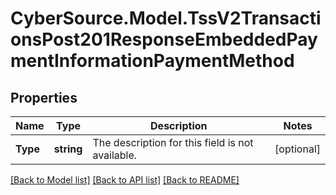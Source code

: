 # CyberSource.Model.TssV2TransactionsPost201ResponseEmbeddedPaymentInformationPaymentMethod
## Properties

Name | Type | Description | Notes
------------ | ------------- | ------------- | -------------
**Type** | **string** | The description for this field is not available. | [optional] 

[[Back to Model list]](../README.md#documentation-for-models) [[Back to API list]](../README.md#documentation-for-api-endpoints) [[Back to README]](../README.md)

